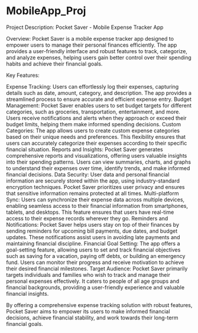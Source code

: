 # MobileApp_Proj
Project Description: Pocket Saver - Mobile Expense Tracker App

Overview:
Pocket Saver is a mobile expense tracker app designed to empower users to manage their personal finances efficiently. The app provides a user-friendly interface and robust features to track, categorize, and analyze expenses, helping users gain better control over their spending habits and achieve their financial goals.

Key Features:

Expense Tracking: Users can effortlessly log their expenses, capturing details such as date, amount, category, and description. The app provides a streamlined process to ensure accurate and efficient expense entry.
Budget Management: Pocket Saver enables users to set budget targets for different categories, such as groceries, transportation, entertainment, and more. Users receive notifications and alerts when they approach or exceed their budget limits, helping them make informed spending decisions.
Custom Categories: The app allows users to create custom expense categories based on their unique needs and preferences. This flexibility ensures that users can accurately categorize their expenses according to their specific financial situation.
Reports and Insights: Pocket Saver generates comprehensive reports and visualizations, offering users valuable insights into their spending patterns. Users can view summaries, charts, and graphs to understand their expenses over time, identify trends, and make informed financial decisions.
Data Security: User data and personal financial information are securely stored within the app, using industry-standard encryption techniques. Pocket Saver prioritizes user privacy and ensures that sensitive information remains protected at all times.
Multi-platform Sync: Users can synchronize their expense data across multiple devices, enabling seamless access to their financial information from smartphones, tablets, and desktops. This feature ensures that users have real-time access to their expense records wherever they go.
Reminders and Notifications: Pocket Saver helps users stay on top of their finances by sending reminders for upcoming bill payments, due dates, and budget updates. These notifications assist users in avoiding late payments and maintaining financial discipline.
Financial Goal Setting: The app offers a goal-setting feature, allowing users to set and track financial objectives such as saving for a vacation, paying off debts, or building an emergency fund. Users can monitor their progress and receive motivation to achieve their desired financial milestones.
Target Audience:
Pocket Saver primarily targets individuals and families who wish to track and manage their personal expenses effectively. It caters to people of all age groups and financial backgrounds, providing a user-friendly experience and valuable financial insights.

By offering a comprehensive expense tracking solution with robust features, Pocket Saver aims to empower its users to make informed financial decisions, achieve financial stability, and work towards their long-term financial goals.
